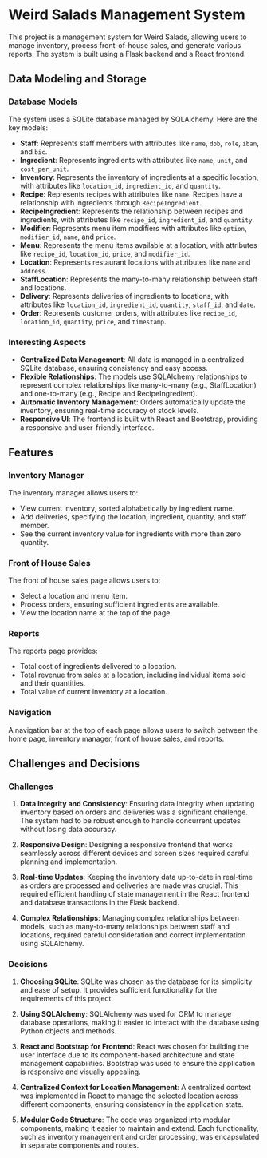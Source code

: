 # Weird Salads Management System

This project is a management system for Weird Salads, allowing users to manage inventory, process front-of-house sales, and generate various reports. The system is built using a Flask backend and a React frontend.

## Data Modeling and Storage

### Database Models

The system uses a SQLite database managed by SQLAlchemy. Here are the key models:

- **Staff**: Represents staff members with attributes like `name`, `dob`, `role`, `iban`, and `bic`.
- **Ingredient**: Represents ingredients with attributes like `name`, `unit`, and `cost_per_unit`.
- **Inventory**: Represents the inventory of ingredients at a specific location, with attributes like `location_id`, `ingredient_id`, and `quantity`.
- **Recipe**: Represents recipes with attributes like `name`. Recipes have a relationship with ingredients through `RecipeIngredient`.
- **RecipeIngredient**: Represents the relationship between recipes and ingredients, with attributes like `recipe_id`, `ingredient_id`, and `quantity`.
- **Modifier**: Represents menu item modifiers with attributes like `option`, `modifier_id`, `name`, and `price`.
- **Menu**: Represents the menu items available at a location, with attributes like `recipe_id`, `location_id`, `price`, and `modifier_id`.
- **Location**: Represents restaurant locations with attributes like `name` and `address`.
- **StaffLocation**: Represents the many-to-many relationship between staff and locations.
- **Delivery**: Represents deliveries of ingredients to locations, with attributes like `location_id`, `ingredient_id`, `quantity`, `staff_id`, and `date`.
- **Order**: Represents customer orders, with attributes like `recipe_id`, `location_id`, `quantity`, `price`, and `timestamp`.

### Interesting Aspects

- **Centralized Data Management**: All data is managed in a centralized SQLite database, ensuring consistency and easy access.
- **Flexible Relationships**: The models use SQLAlchemy relationships to represent complex relationships like many-to-many (e.g., StaffLocation) and one-to-many (e.g., Recipe and RecipeIngredient).
- **Automatic Inventory Management**: Orders automatically update the inventory, ensuring real-time accuracy of stock levels.
- **Responsive UI**: The frontend is built with React and Bootstrap, providing a responsive and user-friendly interface.

## Features

### Inventory Manager

The inventory manager allows users to:
- View current inventory, sorted alphabetically by ingredient name.
- Add deliveries, specifying the location, ingredient, quantity, and staff member.
- See the current inventory value for ingredients with more than zero quantity.

### Front of House Sales

The front of house sales page allows users to:
- Select a location and menu item.
- Process orders, ensuring sufficient ingredients are available.
- View the location name at the top of the page.

### Reports

The reports page provides:
- Total cost of ingredients delivered to a location.
- Total revenue from sales at a location, including individual items sold and their quantities.
- Total value of current inventory at a location.

### Navigation

A navigation bar at the top of each page allows users to switch between the home page, inventory manager, front of house sales, and reports.

## Challenges and Decisions

### Challenges

1. **Data Integrity and Consistency**: Ensuring data integrity when updating inventory based on orders and deliveries was a significant challenge. The system had to be robust enough to handle concurrent updates without losing data accuracy.

2. **Responsive Design**: Designing a responsive frontend that works seamlessly across different devices and screen sizes required careful planning and implementation.

3. **Real-time Updates**: Keeping the inventory data up-to-date in real-time as orders are processed and deliveries are made was crucial. This required efficient handling of state management in the React frontend and database transactions in the Flask backend.

4. **Complex Relationships**: Managing complex relationships between models, such as many-to-many relationships between staff and locations, required careful consideration and correct implementation using SQLAlchemy.

### Decisions

1. **Choosing SQLite**: SQLite was chosen as the database for its simplicity and ease of setup. It provides sufficient functionality for the requirements of this project.

2. **Using SQLAlchemy**: SQLAlchemy was used for ORM to manage database operations, making it easier to interact with the database using Python objects and methods.

3. **React and Bootstrap for Frontend**: React was chosen for building the user interface due to its component-based architecture and state management capabilities. Bootstrap was used to ensure the application is responsive and visually appealing.

4. **Centralized Context for Location Management**: A centralized context was implemented in React to manage the selected location across different components, ensuring consistency in the application state.

5. **Modular Code Structure**: The code was organized into modular components, making it easier to maintain and extend. Each functionality, such as inventory management and order processing, was encapsulated in separate components and routes.
